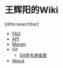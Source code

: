 # 王辉阳的Wiki

[ditto:searchbar]

- [FAQ](#docs/faq)
- [API](#docs/api)
- [Maven](#docs/maven)
- Git
    - [Git命令速查表](#docs/git-freq-used-cmd)
- [About](#docs/about)

